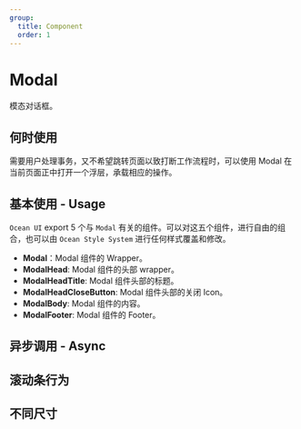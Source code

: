 ```yaml
---
group:
  title: Component
  order: 1
---
```


# Modal

模态对话框。

## 何时使用

需要用户处理事务，又不希望跳转页面以致打断工作流程时，可以使用 Modal 在当前页面正中打开一个浮层，承载相应的操作。

## 基本使用 - Usage

`Ocean UI` export 5 个与 `Modal` 有关的组件。可以对这五个组件，进行自由的组合，也可以由 `Ocean Style System` 进行任何样式覆盖和修改。

- **Modal**：Modal 组件的 Wrapper。
- **ModalHead**: Modal 组件的头部 wrapper。
- **ModalHeadTitle**: Modal 组件头部的标题。
- **ModalHeadCloseButton**: Modal 组件头部的关闭 Icon。
- **ModalBody**: Modal 组件的内容。
- **ModalFooter**: Modal 组件的 Footer。

<code src="./document/basic.tsx"></code>

## 异步调用 - Async

<code src="./document/async.tsx"></code>

## 滚动条行为

<code src="./document/behavior.tsx"></code>

## 不同尺寸

<code src="./document/size.tsx"></code>
